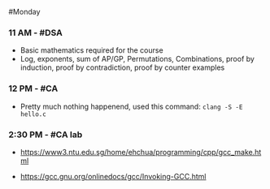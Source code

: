 #Monday 
### 11 AM - #DSA 
- Basic mathematics required for the course
- Log, exponents, sum of AP/GP, Permutations, Combinations, proof by induction, proof by contradiction, proof by counter examples

### 12 PM - #CA 
- Pretty much nothing happenend, used this command: `clang -S -E hello.c`

### 2:30 PM - #CA lab

- https://www3.ntu.edu.sg/home/ehchua/programming/cpp/gcc_make.html

- https://gcc.gnu.org/onlinedocs/gcc/Invoking-GCC.html



